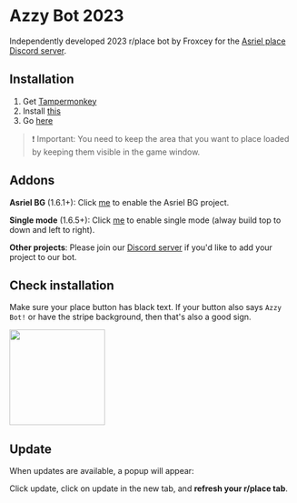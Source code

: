 # Azzy Bot 2023

Independently developed 2023 r/place bot by Froxcey for the [Asriel place Discord server](https://discord.gg/AmUVTBST).

## Installation

1. Get [Tampermonkey](https://www.tampermonkey.net/)
2. Install [this](https://github.com/Froxcey/Place2023/raw/master/placeAzzy-source.user.js)
3. Go [here](https://reddit.com/r/place)

> ❗ Important: You need to keep the area that you want to place loaded by keeping them visible in the game window.

## Addons

**Asriel BG** (1.6.1+): Click [me](https://github.com/Froxcey/Place2023/raw/master/placeAzzy_azzy-bg.user.js) to enable the Asriel BG project.

**Single mode** (1.6.5+): Click [me](https://github.com/Froxcey/Place2023/raw/master/placeAzzy_single-mode.user.js) to enable single mode (alway build top to down and left to right).

**Other projects**: Please join our [Discord server](https://discord.gg/AmUVTBST) if you'd like to add your project to our bot.

## Check installation

Make sure your place button has black text. If your button also says `Azzy Bot!` or have the stripe background, then that's also a good sign.

<img width="168" src="https://github.com/Froxcey/Place2023/assets/51555391/445809f5-4946-4854-90c0-f27b91c89be3">

## Update

When updates are available, a popup will appear:

Click update, click on update in the new tab, and **refresh your r/place tab**.
